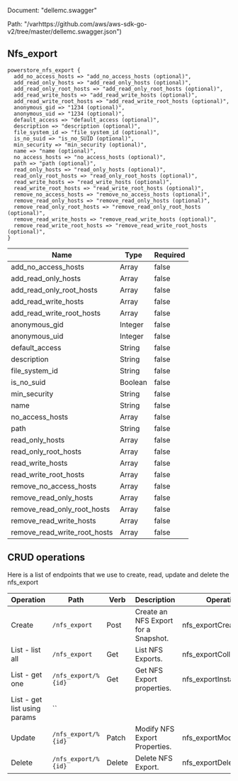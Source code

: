 Document: "dellemc.swagger"


Path: "/varhttps://github.com/aws/aws-sdk-go-v2/tree/master/dellemc.swagger.json")

## Nfs_export



```puppet
powerstore_nfs_export {
  add_no_access_hosts => "add_no_access_hosts (optional)",
  add_read_only_hosts => "add_read_only_hosts (optional)",
  add_read_only_root_hosts => "add_read_only_root_hosts (optional)",
  add_read_write_hosts => "add_read_write_hosts (optional)",
  add_read_write_root_hosts => "add_read_write_root_hosts (optional)",
  anonymous_gid => "1234 (optional)",
  anonymous_uid => "1234 (optional)",
  default_access => "default_access (optional)",
  description => "description (optional)",
  file_system_id => "file_system_id (optional)",
  is_no_suid => "is_no_SUID (optional)",
  min_security => "min_security (optional)",
  name => "name (optional)",
  no_access_hosts => "no_access_hosts (optional)",
  path => "path (optional)",
  read_only_hosts => "read_only_hosts (optional)",
  read_only_root_hosts => "read_only_root_hosts (optional)",
  read_write_hosts => "read_write_hosts (optional)",
  read_write_root_hosts => "read_write_root_hosts (optional)",
  remove_no_access_hosts => "remove_no_access_hosts (optional)",
  remove_read_only_hosts => "remove_read_only_hosts (optional)",
  remove_read_only_root_hosts => "remove_read_only_root_hosts (optional)",
  remove_read_write_hosts => "remove_read_write_hosts (optional)",
  remove_read_write_root_hosts => "remove_read_write_root_hosts (optional)",
}
```

| Name        | Type           | Required       |
| ------------- | ------------- | ------------- |
|add_no_access_hosts | Array | false |
|add_read_only_hosts | Array | false |
|add_read_only_root_hosts | Array | false |
|add_read_write_hosts | Array | false |
|add_read_write_root_hosts | Array | false |
|anonymous_gid | Integer | false |
|anonymous_uid | Integer | false |
|default_access | String | false |
|description | String | false |
|file_system_id | String | false |
|is_no_suid | Boolean | false |
|min_security | String | false |
|name | String | false |
|no_access_hosts | Array | false |
|path | String | false |
|read_only_hosts | Array | false |
|read_only_root_hosts | Array | false |
|read_write_hosts | Array | false |
|read_write_root_hosts | Array | false |
|remove_no_access_hosts | Array | false |
|remove_read_only_hosts | Array | false |
|remove_read_only_root_hosts | Array | false |
|remove_read_write_hosts | Array | false |
|remove_read_write_root_hosts | Array | false |



## CRUD operations

Here is a list of endpoints that we use to create, read, update and delete the nfs_export

| Operation | Path | Verb | Description | OperationID |
| ------------- | ------------- | ------------- | ------------- | ------------- |
|Create|`/nfs_export`|Post|Create an NFS Export for a Snapshot.|nfs_exportCreate|
|List - list all|`/nfs_export`|Get|List NFS Exports.|nfs_exportCollectionQuery|
|List - get one|`/nfs_export/%{id}`|Get|Get NFS Export properties.|nfs_exportInstanceQuery|
|List - get list using params|``||||
|Update|`/nfs_export/%{id}`|Patch|Modify NFS Export Properties.|nfs_exportModify|
|Delete|`/nfs_export/%{id}`|Delete|Delete NFS Export.|nfs_exportDelete|

